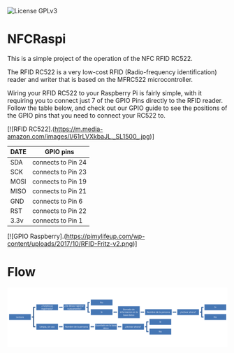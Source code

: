 ![License GPLv3](https://img.shields.io/github/license/bmartin5692/bumper.svg?color=brightgreen)

# NFCRaspi


This is a simple project of the operation of the NFC RFID RC522.

The RFID RC522 is a very low-cost RFID (Radio-frequency identification) reader and writer that is based on the MFRC522 microcontroller.


Wiring your RFID RC522 to your Raspberry Pi is fairly simple, with it requiring you to connect just 7 of the GPIO Pins directly to the RFID reader. Follow the table below, and check out our GPIO guide to see the positions of the GPIO pins that you need to connect your RC522 to.

[![RFID RC522].(https://m.media-amazon.com/images/I/61rLVXkbaJL._SL1500_.jpg)]

| DATE | GPIO pins |
| ------------------- | ---------------------------------------------------------------------- |
| SDA | connects to Pin 24 |
| SCK | connects to Pin 23 |
| MOSI | connects to Pin 19 |
| MISO | connects to Pin 21 |
| GND | connects to Pin 6 |
| RST | connects to Pin 22 |
| 3.3v | connects to Pin 1 |
 
[![GPIO Raspberry].(https://pimylifeup.com/wp-content/uploads/2017/10/RFID-Fritz-v2.png)]

# Flow
![NFC Register Card](./flujo.png "NFC Register Card")